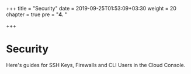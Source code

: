 +++
title = "Security"
date = 2019-09-25T01:53:09+03:30
weight = 20
chapter = true
pre = "<b>4. </b>"

+++
# Security
Here's guides for SSH Keys, Firewalls and CLI Users in the Cloud Console.
